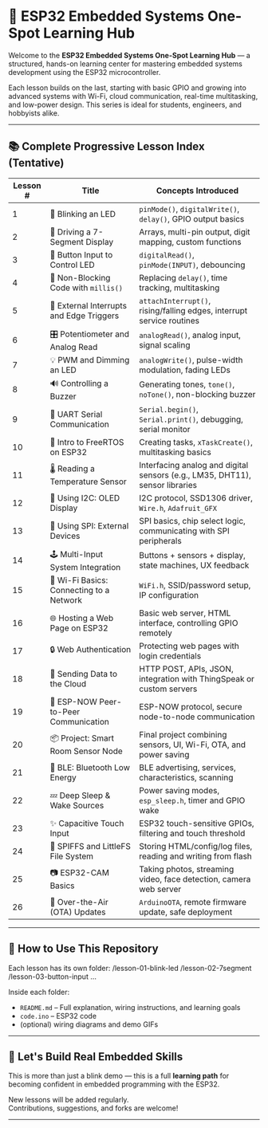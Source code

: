 # 📘 ESP32 Embedded Systems One-Spot Learning Hub

Welcome to the **ESP32 Embedded Systems One-Spot Learning Hub** — a structured, hands-on learning center for mastering embedded systems development using the ESP32 microcontroller.

Each lesson builds on the last, starting with basic GPIO and growing into advanced systems with Wi-Fi, cloud communication, real-time multitasking, and low-power design. This series is ideal for students, engineers, and hobbyists alike.

---

## 📚 Complete Progressive Lesson Index (Tentative)

| Lesson # | Title | Concepts Introduced |
|----------|-------|---------------------|
| 1 | 🔴 Blinking an LED | `pinMode()`, `digitalWrite()`, `delay()`, GPIO output basics |
| 2 | 🔢 Driving a 7-Segment Display | Arrays, multi-pin output, digit mapping, custom functions |
| 3 | 🔘 Button Input to Control LED | `digitalRead()`, `pinMode(INPUT)`, debouncing |
| 4 | 🧠 Non-Blocking Code with `millis()` | Replacing `delay()`, time tracking, multitasking |
| 5 | 🧲 External Interrupts and Edge Triggers | `attachInterrupt()`, rising/falling edges, interrupt service routines |
| 6 | 🎛️ Potentiometer and Analog Read | `analogRead()`, analog input, signal scaling |
| 7 | 💡 PWM and Dimming an LED | `analogWrite()`, pulse-width modulation, fading LEDs |
| 8 | 🔊 Controlling a Buzzer | Generating tones, `tone()`, `noTone()`, non-blocking buzzer |
| 9 | 📡 UART Serial Communication | `Serial.begin()`, `Serial.print()`, debugging, serial monitor |
| 10 | 🧵 Intro to FreeRTOS on ESP32 | Creating tasks, `xTaskCreate()`, multitasking basics |
| 11 | 🌡️ Reading a Temperature Sensor | Interfacing analog and digital sensors (e.g., LM35, DHT11), sensor libraries |
| 12 | 🧰 Using I2C: OLED Display | I2C protocol, SSD1306 driver, `Wire.h`, `Adafruit_GFX` |
| 13 | 🔌 Using SPI: External Devices | SPI basics, chip select logic, communicating with SPI peripherals |
| 14 | 🕹️ Multi-Input System Integration | Buttons + sensors + display, state machines, UX feedback |
| 15 | 📶 Wi-Fi Basics: Connecting to a Network | `WiFi.h`, SSID/password setup, IP configuration |
| 16 | 🌐 Hosting a Web Page on ESP32 | Basic web server, HTML interface, controlling GPIO remotely |
| 17 | 🔒 Web Authentication | Protecting web pages with login credentials |
| 18 | 📲 Sending Data to the Cloud | HTTP POST, APIs, JSON, integration with ThingSpeak or custom servers |
| 19 | 💬 ESP-NOW Peer-to-Peer Communication | ESP-NOW protocol, secure node-to-node communication |
| 20 | 📦 Project: Smart Room Sensor Node | Final project combining sensors, UI, Wi-Fi, OTA, and power saving |
| 21 | 🧠 BLE: Bluetooth Low Energy | BLE advertising, services, characteristics, scanning |
| 22 | 💤 Deep Sleep & Wake Sources | Power saving modes, `esp_sleep.h`, timer and GPIO wake |
| 23 | ✨ Capacitive Touch Input | ESP32 touch-sensitive GPIOs, filtering and touch threshold |
| 24 | 💾 SPIFFS and LittleFS File System | Storing HTML/config/log files, reading and writing from flash |
| 25 | 📷 ESP32-CAM Basics | Taking photos, streaming video, face detection, camera web server |
| 26 | 🔄 Over-the-Air (OTA) Updates | `ArduinoOTA`, remote firmware update, safe deployment |

---

## 🧭 How to Use This Repository

Each lesson has its own folder:
/lesson-01-blink-led
/lesson-02-7segment
/lesson-03-button-input
…

Inside each folder:
- `README.md` – Full explanation, wiring instructions, and learning goals  
- `code.ino` – ESP32 code  
- (optional) wiring diagrams and demo GIFs

---

## 🚀 Let's Build Real Embedded Skills

This is more than just a blink demo — this is a full **learning path** for becoming confident in embedded programming with the ESP32.

New lessons will be added regularly.  
Contributions, suggestions, and forks are welcome!

---